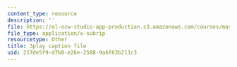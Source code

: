```yaml
---
content_type: resource
description: ''
file: https://ol-ocw-studio-app-production.s3.amazonaws.com/courses/mas-s62-cryptocurrency-engineering-and-design-spring-2018/217de5f9d7b0e26e25089a6f63b213c3_zYzEmBlJ77s.srt
file_type: application/x-subrip
resourcetype: Other
title: 3play caption file
uid: 217de5f9-d7b0-e26e-2508-9a6f63b213c3
---
```

